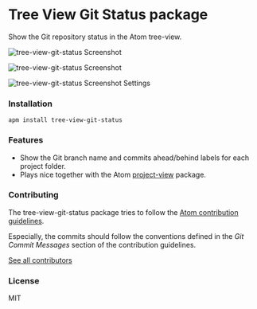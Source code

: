 # Tree View Git Status package

Show the Git repository status in the Atom tree-view.

![tree-view-git-status Screenshot](https://github.com/subesokun/atom-tree-view-git-status/blob/master/screenshot.png?raw=true)

![tree-view-git-status Screenshot](https://github.com/subesokun/atom-tree-view-git-status/blob/master/screenshot-tooltip.png?raw=true)

![tree-view-git-status Screenshot Settings](https://github.com/subesokun/atom-tree-view-git-status/blob/master/screenshot-settings.png?raw=true)


### Installation

```
apm install tree-view-git-status
```

### Features

* Show the Git branch name and commits ahead/behind labels for each project folder.
* Plays nice together with the Atom [project-view](https://github.com/subesokun/atom-project-view) package.

### Contributing

The tree-view-git-status package tries to follow the [Atom contribution guidelines](https://atom.io/docs/latest/contributing).

Especially, the commits should follow the conventions defined in the *Git Commit Messages* section of the contribution guidelines.

[See all contributors](https://github.com/subesokun/atom-tree-view-git-status/graphs/contributors)

### License

MIT
